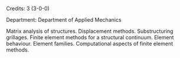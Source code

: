 Credits: 3 (3-0-0)

Department: Department of Applied Mechanics

Matrix analysis of structures. Displacement methods. Substructuring grillages. Finite element methods for a structural continuum. Element behaviour. Element families. Computational aspects of finite element methods.